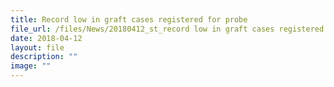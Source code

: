 ```yaml
---
title: Record low in graft cases registered for probe
file_url: /files/News/20180412_st_record low in graft cases registered for probe.pdf
date: 2018-04-12
layout: file
description: ""
image: ""
---
```


